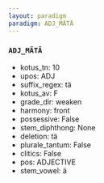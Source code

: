 ```yaml
---
layout: paradigm
paradigm: ADJ_MÄTÄ
---
```

### ` ADJ_MÄTÄ `


* kotus_tn: 10
* upos: ADJ
* suffix_regex: tä
* kotus_av: F
* grade_dir: weaken
* harmony: front
* possessive: False
* stem_diphthong: None
* deletion: tä
* plurale_tantum: False
* clitics: False
* pos: ADJECTIVE
* stem_vowel: ä
